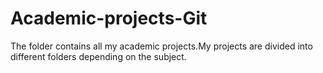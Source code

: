 Academic-projects-Git
=====================
The folder contains all my academic projects.My projects are divided into different folders depending on the subject.
